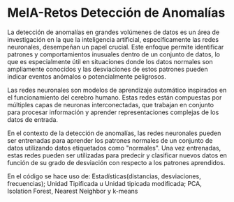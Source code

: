 # MeIA-Retos Detección de Anomalías

La detección de anomalías en grandes volúmenes de datos es un área de investigación en la que la inteligencia artificial, específicamente las redes neuronales, desempeñan un papel crucial. Este enfoque permite identificar patrones y comportamientos inusuales dentro de un conjunto de datos, lo que es especialmente útil en situaciones donde los datos normales son ampliamente conocidos y las desviaciones de estos patrones pueden indicar eventos anómalos o potencialmente peligrosos.

Las redes neuronales son modelos de aprendizaje automático inspirados en el funcionamiento del cerebro humano. Estas redes están compuestas por múltiples capas de neuronas interconectadas, que trabajan en conjunto para procesar información y aprender representaciones complejas de los datos de entrada.

En el contexto de la detección de anomalías, las redes neuronales pueden ser entrenadas para aprender los patrones normales de un conjunto de datos utilizando datos etiquetados como "normales". Una vez entrenadas, estas redes pueden ser utilizadas para predecir y clasificar nuevos datos en función de su grado de desviación con respecto a los patrones aprendidos.

En el código se hace uso de:
Estadísticas(distancias, desviaciones, frecuencias); Unidad Tipificada u Unidad tipicada modificada;  PCA, Isolation Forest, Nearest Neighbor y k-means
